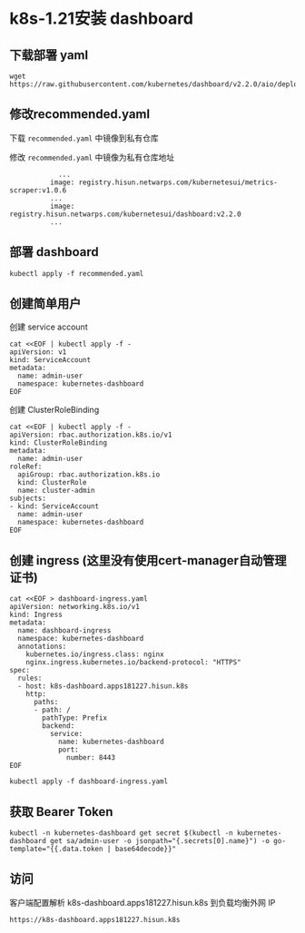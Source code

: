 # k8s-1.21安装 dashboard

## 下载部署 yaml

```
wget https://raw.githubusercontent.com/kubernetes/dashboard/v2.2.0/aio/deploy/recommended.yaml
```



## 修改recommended.yaml 

下载 `recommended.yaml` 中镜像到私有仓库

修改 `recommended.yaml` 中镜像为私有仓库地址

```
			...
          image: registry.hisun.netwarps.com/kubernetesui/metrics-scraper:v1.0.6
          ...
          image: registry.hisun.netwarps.com/kubernetesui/dashboard:v2.2.0
          ...
```

## 部署 dashboard

```
kubectl apply -f recommended.yaml
```

## 创建简单用户

创建 service account 

```
cat <<EOF | kubectl apply -f -
apiVersion: v1
kind: ServiceAccount
metadata:
  name: admin-user
  namespace: kubernetes-dashboard
EOF
```

创建 ClusterRoleBinding

```
cat <<EOF | kubectl apply -f -
apiVersion: rbac.authorization.k8s.io/v1
kind: ClusterRoleBinding
metadata:
  name: admin-user
roleRef:
  apiGroup: rbac.authorization.k8s.io
  kind: ClusterRole
  name: cluster-admin
subjects:
- kind: ServiceAccount
  name: admin-user
  namespace: kubernetes-dashboard
EOF
```

## 创建 ingress (这里没有使用cert-manager自动管理证书)

```
cat <<EOF > dashboard-ingress.yaml
apiVersion: networking.k8s.io/v1
kind: Ingress
metadata:
  name: dashboard-ingress
  namespace: kubernetes-dashboard
  annotations:
    kubernetes.io/ingress.class: nginx
    nginx.ingress.kubernetes.io/backend-protocol: "HTTPS"
spec:
  rules:
  - host: k8s-dashboard.apps181227.hisun.k8s
    http:
      paths:
      - path: /
        pathType: Prefix
        backend:
          service:
            name: kubernetes-dashboard
            port:
              number: 8443
EOF

kubectl apply -f dashboard-ingress.yaml
```

## 获取 Bearer Token

```
kubectl -n kubernetes-dashboard get secret $(kubectl -n kubernetes-dashboard get sa/admin-user -o jsonpath="{.secrets[0].name}") -o go-template="{{.data.token | base64decode}}"
```
## 访问 

客户端配置解析 k8s-dashboard.apps181227.hisun.k8s 到负载均衡外网 IP

```
https://k8s-dashboard.apps181227.hisun.k8s
```

